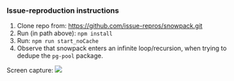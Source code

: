 ### Issue-reproduction instructions

1) Clone repo from: https://github.com/issue-repros/snowpack.git
2) Run (in path above): `npm install`
3) Run: `npm run start_noCache`
4) Observe that snowpack enters an infinite loop/recursion, when trying to dedupe the `pg-pool` package.

Screen capture:
![](https://i.imgur.com/Y6ZZhi1.gif)